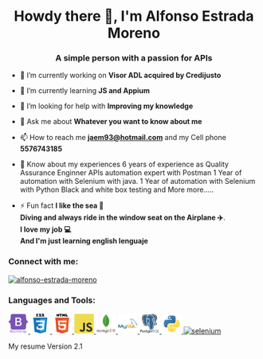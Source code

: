 
<h1 align="center">Howdy there 👋, I'm Alfonso Estrada Moreno</h1>
<h3 align="center">A simple person with a passion for APIs</h3>

- 🔭 I’m currently working on **Visor ADL acquired by Credijusto**

- 🌱 I’m currently learning **JS and Appium**

- 🤝 I’m looking for help with **Improving my knowledge**

- 💬 Ask me about **Whatever you want to know about me**

- 📫 How to reach me **jaem93@hotmail.com** and my Cell phone **5576743185**

- 📄 Know about my experiences
    6 years of experience as Quality Assurance Enginner 
    APIs automation expert with Postman 
    1 Year of automation with Selenium with java. 
    1 Year of automation with Selenium with Python 
    Black and white box testing and More more.....
    
- ⚡ Fun fact **I like the sea 🌊**  </br>
             **Diving and always ride in the window seat on the Airplane ✈️**. </br>
             **I love my job 💻** </br>
             **And I'm just learning english lenguaje**

<h3 align="left">Connect with me:</h3>
<p align="left">
<a href="https://linkedin.com/in/alfonso-estrada-moreno" target="blank"><img align="center" src="https://raw.githubusercontent.com/rahuldkjain/github-profile-readme-generator/master/src/images/icons/Social/linked-in-alt.svg" alt="alfonso-estrada-moreno" height="30" width="40" /></a>
</p>

<h3 align="left">Languages and Tools:</h3>
<p align="left"> <a href="https://getbootstrap.com" target="_blank" rel="noreferrer"> <img src="https://raw.githubusercontent.com/devicons/devicon/master/icons/bootstrap/bootstrap-plain-wordmark.svg" alt="bootstrap" width="40" height="40"/> </a> <a href="https://www.w3schools.com/css/" target="_blank" rel="noreferrer"> <img src="https://raw.githubusercontent.com/devicons/devicon/master/icons/css3/css3-original-wordmark.svg" alt="css3" width="40" height="40"/> </a> <a href="https://www.w3.org/html/" target="_blank" rel="noreferrer"> <img src="https://raw.githubusercontent.com/devicons/devicon/master/icons/html5/html5-original-wordmark.svg" alt="html5" width="40" height="40"/> </a> <a href="https://developer.mozilla.org/en-US/docs/Web/JavaScript" target="_blank" rel="noreferrer"> <img src="https://raw.githubusercontent.com/devicons/devicon/master/icons/javascript/javascript-original.svg" alt="javascript" width="40" height="40"/> </a> <a href="https://www.mongodb.com/" target="_blank" rel="noreferrer"> <img src="https://raw.githubusercontent.com/devicons/devicon/master/icons/mongodb/mongodb-original-wordmark.svg" alt="mongodb" width="40" height="40"/> </a> <a href="https://www.mysql.com/" target="_blank" rel="noreferrer"> <img src="https://raw.githubusercontent.com/devicons/devicon/master/icons/mysql/mysql-original-wordmark.svg" alt="mysql" width="40" height="40"/> </a> <a href="https://www.postgresql.org" target="_blank" rel="noreferrer"> <img src="https://raw.githubusercontent.com/devicons/devicon/master/icons/postgresql/postgresql-original-wordmark.svg" alt="postgresql" width="40" height="40"/> </a> <a href="https://www.python.org" target="_blank" rel="noreferrer"> <img src="https://raw.githubusercontent.com/devicons/devicon/master/icons/python/python-original.svg" alt="python" width="40" height="40"/> </a> <a href="https://www.selenium.dev" target="_blank" rel="noreferrer"> <img src="https://raw.githubusercontent.com/detain/svg-logos/780f25886640cef088af994181646db2f6b1a3f8/svg/selenium-logo.svg" alt="selenium" width="40" height="40"/> </a> </p>


My resume Version 2.1
